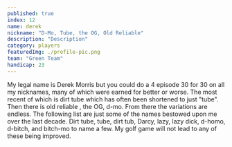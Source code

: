 ```yaml
---
published: true
index: 12
name: derek
nickname: "D-Mo, Tube, the OG, Old Reliable"
description: "Description"
category: players
featuredImg: ./profile-pic.png
team: "Green Team"
handicap: 23
---
```


My legal name is Derek Morris but you could do a 4 episode 30 for 30 on all my nicknames,
many of which were earned for better or worse. The most recent of which is dirt tube which has often been shortened to just "tube". Then there is old reliable , the OG, d-mo. From there the variations are endless. The following list are just some of the names bestowed upon me over the last decade. Dirt tube, tube, dirt tub, Darcy, lazy, lazy dick, d-homo, d-bitch, and bitch-mo to name a few. My golf game will not lead to any of these being improved.

